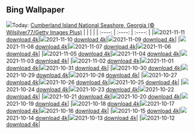 ## Bing Wallpaper
![](./wallpaper/2021-11-11.jpg)Today: [Cumberland Island National Seashore, Georgia (© Wilsilver77/Getty Images Plus)](./wallpaper/2021-11-11.jpg)
|      |      |      |
| :----: | :----: | :----: |
|![](./wallpaper/2021-11-11_sm.jpg)2021-11-11 [download 4k](./wallpaper/2021-11-11.jpg)|![](./wallpaper/2021-11-10_sm.jpg)2021-11-10 [download 4k](./wallpaper/2021-11-10.jpg)|![](./wallpaper/2021-11-09_sm.jpg)2021-11-09 [download 4k](./wallpaper/2021-11-09.jpg)|
|![](./wallpaper/2021-11-08_sm.jpg)2021-11-08 [download 4k](./wallpaper/2021-11-08.jpg)|![](./wallpaper/2021-11-07_sm.jpg)2021-11-07 [download 4k](./wallpaper/2021-11-07.jpg)|![](./wallpaper/2021-11-06_sm.jpg)2021-11-06 [download 4k](./wallpaper/2021-11-06.jpg)|
|![](./wallpaper/2021-11-05_sm.jpg)2021-11-05 [download 4k](./wallpaper/2021-11-05.jpg)|![](./wallpaper/2021-11-04_sm.jpg)2021-11-04 [download 4k](./wallpaper/2021-11-04.jpg)|![](./wallpaper/2021-11-03_sm.jpg)2021-11-03 [download 4k](./wallpaper/2021-11-03.jpg)|
|![](./wallpaper/2021-11-02_sm.jpg)2021-11-02 [download 4k](./wallpaper/2021-11-02.jpg)|![](./wallpaper/2021-11-01_sm.jpg)2021-11-01 [download 4k](./wallpaper/2021-11-01.jpg)|![](./wallpaper/2021-10-31_sm.jpg)2021-10-31 [download 4k](./wallpaper/2021-10-31.jpg)|
|![](./wallpaper/2021-10-30_sm.jpg)2021-10-30 [download 4k](./wallpaper/2021-10-30.jpg)|![](./wallpaper/2021-10-29_sm.jpg)2021-10-29 [download 4k](./wallpaper/2021-10-29.jpg)|![](./wallpaper/2021-10-28_sm.jpg)2021-10-28 [download 4k](./wallpaper/2021-10-28.jpg)|
|![](./wallpaper/2021-10-27_sm.jpg)2021-10-27 [download 4k](./wallpaper/2021-10-27.jpg)|![](./wallpaper/2021-10-26_sm.jpg)2021-10-26 [download 4k](./wallpaper/2021-10-26.jpg)|![](./wallpaper/2021-10-25_sm.jpg)2021-10-25 [download 4k](./wallpaper/2021-10-25.jpg)|
|![](./wallpaper/2021-10-24_sm.jpg)2021-10-24 [download 4k](./wallpaper/2021-10-24.jpg)|![](./wallpaper/2021-10-23_sm.jpg)2021-10-23 [download 4k](./wallpaper/2021-10-23.jpg)|![](./wallpaper/2021-10-22_sm.jpg)2021-10-22 [download 4k](./wallpaper/2021-10-22.jpg)|
|![](./wallpaper/2021-10-21_sm.jpg)2021-10-21 [download 4k](./wallpaper/2021-10-21.jpg)|![](./wallpaper/2021-10-20_sm.jpg)2021-10-20 [download 4k](./wallpaper/2021-10-20.jpg)|![](./wallpaper/2021-10-19_sm.jpg)2021-10-19 [download 4k](./wallpaper/2021-10-19.jpg)|
|![](./wallpaper/2021-10-18_sm.jpg)2021-10-18 [download 4k](./wallpaper/2021-10-18.jpg)|![](./wallpaper/2021-10-17_sm.jpg)2021-10-17 [download 4k](./wallpaper/2021-10-17.jpg)|![](./wallpaper/2021-10-16_sm.jpg)2021-10-16 [download 4k](./wallpaper/2021-10-16.jpg)|
|![](./wallpaper/2021-10-15_sm.jpg)2021-10-15 [download 4k](./wallpaper/2021-10-15.jpg)|![](./wallpaper/2021-10-14_sm.jpg)2021-10-14 [download 4k](./wallpaper/2021-10-14.jpg)|![](./wallpaper/2021-10-13_sm.jpg)2021-10-13 [download 4k](./wallpaper/2021-10-13.jpg)|
|![](./wallpaper/2021-10-12_sm.jpg)2021-10-12 [download 4k](./wallpaper/2021-10-12.jpg)|